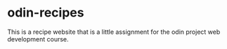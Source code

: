 # odin-recipes
This is a recipe website that is a little assignment for the odin project web development course.